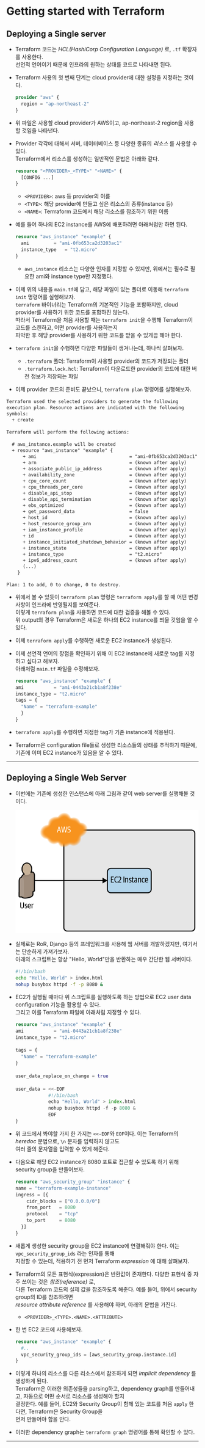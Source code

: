 # Getting started with Terraform

## Deploying a Single server

- Terraform 코드는 _HCL(HashiCorp Configuration Language)_ 로, `.tf` 확장자를 사용한다.  
  선언적 언어이기 때문에 인프라의 원하는 상태를 코드로 나타내면 된다.

- Terraform 사용의 첫 번째 단계는 cloud provider에 대한 설정을 지정하는 것이다.

  ```tf
  provider "aws" {
  	region = "ap-northeast-2"
  }
  ```

- 위 파일은 사용할 cloud provider가 AWS이고, ap-northeast-2 region을 사용할 것임을 나타낸다.

- Provider 각각에 대해서 서버, 데이터베이스 등 다양한 종류의 _리소스_ 를 사용할 수 있다.  
  Terraform에서 리소스를 생성하는 일반적인 문법은 아래와 같다.

  ```tf
  resource "<PROVIDER>_<TYPE>" "<NAME>" {
  	[CONFIG ...]
  }
  ```

  - `<PROVIDER>`: aws 등 provider의 이름
  - `<TYPE>`: 해당 provider에 만들고 싶은 리소스의 종류(instance 등)
  - `<NAME>`: Terrraform 코드에서 해당 리소스를 참조하기 위한 이름

- 예를 들어 하나의 EC2 instance를 AWS에 배포하려면 아래처럼만 하면 된다.

  ```tf
  resource "aws_instance" "example" {
  	ami 		= "ami-0fb653ca2d3203ac1"
  	instance_type 	= "t2.micro"
  }
  ```

  - `aws_instance` 리소스는 다양한 인자를 지정할 수 있지만, 위에서는 필수로 필요한 ami와 instance type만 지정했다.

- 이제 위의 내용을 `main.tf`에 담고, 해당 파일이 있는 폴더로 이동해 `terraform init` 명령어를 실행해보자.  
  `terraform` 바이너리는 Terraform의 기본적인 기능을 포함하지만, cloud provider를 사용하기 위한 코드를 포함하진 않는다.  
  따라서 Terraform을 처음 사용할 때는 `terraform init`을 수행해 Terraform이 코드를 스캔하고, 어떤 provider를 사용하는지  
  파악한 후 해당 provider를 사용하기 위한 코드를 받을 수 있게끔 해야 한다.

- `terraform init`을 수행하면 다양한 파일들이 생겨나는데, 하나씩 살펴보자.

  - `.terraform` 폴더: Terraform이 사용할 provider의 코드가 저장되는 폴더
  - `.terraform.lock.hcl`: Terraform이 다운로드한 provider의 코드에 대한 버전 정보가 저장되는 파일

- 이제 provider 코드의 준비도 끝났으니, `terraform plan` 명령어를 실행해보자.

```
Terraform used the selected providers to generate the following execution plan. Resource actions are indicated with the following symbols:
  + create

Terraform will perform the following actions:

  # aws_instance.example will be created
  + resource "aws_instance" "example" {
      + ami                                  = "ami-0fb653ca2d3203ac1"
      + arn                                  = (known after apply)
      + associate_public_ip_address          = (known after apply)
      + availability_zone                    = (known after apply)
      + cpu_core_count                       = (known after apply)
      + cpu_threads_per_core                 = (known after apply)
      + disable_api_stop                     = (known after apply)
      + disable_api_termination              = (known after apply)
      + ebs_optimized                        = (known after apply)
      + get_password_data                    = false
      + host_id                              = (known after apply)
      + host_resource_group_arn              = (known after apply)
      + iam_instance_profile                 = (known after apply)
      + id                                   = (known after apply)
      + instance_initiated_shutdown_behavior = (known after apply)
      + instance_state                       = (known after apply)
      + instance_type                        = "t2.micro"
      + ipv6_address_count                   = (known after apply)
      (...)
    }

Plan: 1 to add, 0 to change, 0 to destroy.
```

- 위에서 볼 수 있듯이 `terraform plan` 명령은 `terraform apply`를 할 때 어떤 변경 사항이 인프라에 반영될지를 보여준다.  
  이렇게 `terraform plan`을 사용하면 코드에 대한 검증을 해볼 수 있다.  
  위 output의 경우 Terraform은 새로운 하나의 EC2 instance를 띄울 것임을 알 수 있다.

- 이제 `terraform apply`를 수행하면 새로운 EC2 instance가 생성된다.

- 이제 선언적 언어의 장점을 확인하기 위해 이 EC2 instance에 새로운 tag를 지정하고 싶다고 해보자.  
  아래처럼 `main.tf` 파일을 수정해보자.

  ```tf
  resource "aws_instance" "example" {
  ami           = "ami-0443a21cb1a8f238e"
  instance_type = "t2.micro"
  tags = {
    "Name" = "terraform-example"
    }
  }
  ```

- `terraform apply`를 수행하면 지정한 tag가 기존 instance에 적용된다.

- Terraform은 configuration file들로 생성한 리소스들의 상태를 추적하기 때문에, 기존에 이미 EC2 instance가 있음을 알 수 있다.

---

## Deploying a Single Web Server

- 이번에는 기존에 생성한 인스턴스에 아래 그림과 같이 web server를 실행해볼 것이다.

  ![picture 1](/images/TFRU_9.png)

- 실제로는 RoR, Django 등의 프레임워크를 사용해 웹 서버를 개발하겠지만, 여기서는 단순하게 가져가보자.  
  아래의 스크립트는 항상 "Hello, World"만을 반환하는 매우 간단한 웹 서버이다.

  ```sh
  #!/bin/bash
  echo "Hello, World" > index.html
  nohup busybox httpd -f -p 8080 &
  ```

- EC2가 실행될 때마다 위 스크립트를 실행하도록 하는 방법으로 EC2 user data configuration 기능을 활용할 수 있다.  
   그리고 이를 Terraform 파일에 아래처럼 지정할 수 있다.

  ```tf
  resource "aws_instance" "example" {
  ami           = "ami-0443a21cb1a8f238e"
  instance_type = "t2.micro"

  tags = {
    "Name" = "terraform-example"
  }

  user_data_replace_on_change = true

  user_data = <<-EOF
              #!/bin/bash
              echo "Hello, World" > index.html
              nohup busybox httpd -f -p 8080 &
              EOF
  }
  ```

- 위 코드에서 봐야할 가지 한 가지는 `<<-EOF`와 `EOF`이다. 이는 Terraform의 _heredoc_ 문법으로, `\n` 문자를 입력하지 않고도  
  여러 줄의 문자열을 입력할 수 있게 해준다.

- 다음으로 해당 EC2 instance가 8080 포트로 접근할 수 있도록 하기 위해 security group을 만들어보자.

  ```tf
  resource "aws_security_group" "instance" {
  name = "terraform-example-instance"
  ingress = [{
      cidr_blocks = ["0.0.0.0/0"]
      from_port   = 8080
      protocol    = "tcp"
      to_port     = 8080
    }]
  }
  ```

- 새롭게 생성한 security group을 EC2 instance에 연결해줘야 한다. 이는 `vpc_security_group_ids` 라는 인자를 통해  
  지정할 수 있는데, 적용하기 전 먼저 Terraform _expression_ 에 대해 살펴보자.

- Terraform의 모든 표현식(expression)은 반환값이 존재한다. 다양한 표현식 중 자주 쓰이는 것은 _참조(reference)_ 로,  
  다른 Terraform 코드의 실제 값을 참조하도록 해준다. 예를 들어, 위에서 security group의 ID를 참조하려면  
  _resource attribute reference_ 를 사용해야 하며, 아래의 문법을 가진다.

  - `<PROVIDER>_<TYPE>.<NAME>.<ATTRIBUTE>`

- 한 번 EC2 코드에 사용해보자.

  ```tf
  resource "aws_instance" "example" {
  	#..
  	vpc_security_group_ids = [aws_security_group.instance.id]
  }
  ```

- 이렇게 하나의 리소스를 다른 리소스에서 참조하게 되면 _implicit dependency_ 를 생성하게 된다.  
  Terraform은 이러한 의존성들을 parsing하고, dependency graph를 만들어내고, 자동으로 어떤 순서로 리소스를 생성해야 할지  
  결정한다. 예를 들어, EC2와 Security Group이 함께 있는 코드를 처음 `apply` 한다면, Terraform은 Security Group을  
  먼저 만들어야 함을 안다.

- 이러한 dependency graph는 `terraform graph` 명령어를 통해 확인할 수 있다.

---
